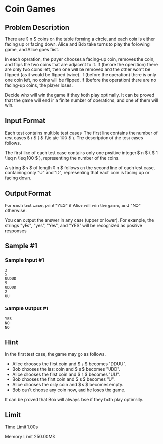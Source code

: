 # Coin Games

## Problem Description

There are $ n $ coins on the table forming a circle, and each coin is either facing up or facing down. Alice and Bob take turns to play the following game, and Alice goes first.

In each operation, the player chooses a facing-up coin, removes the coin, and flips the two coins that are adjacent to it. If (before the operation) there are only two coins left, then one will be removed and the other won't be flipped (as it would be flipped twice). If (before the operation) there is only one coin left, no coins will be flipped. If (before the operation) there are no facing-up coins, the player loses.

Decide who will win the game if they both play optimally. It can be proved that the game will end in a finite number of operations, and one of them will win.

## Input Format

Each test contains multiple test cases. The first line contains the number of test cases $ t $ ( $ 1\le t\le 100 $ ). The description of the test cases follows.

The first line of each test case contains only one positive integer $ n $ ( $ 1 \leq n \leq 100 $ ), representing the number of the coins.

A string $ s $ of length $ n $ follows on the second line of each test case, containing only "U" and "D", representing that each coin is facing up or facing down.

## Output Format

For each test case, print "YES" if Alice will win the game, and "NO" otherwise.

You can output the answer in any case (upper or lower). For example, the strings "yEs", "yes", "Yes", and "YES" will be recognized as positive responses.

## Sample #1

### Sample Input #1

```
3
5
UUDUD
5
UDDUD
2
UU
```

### Sample Output #1

```
YES
NO
NO
```

## Hint

In the first test case, the game may go as follows.

- Alice chooses the first coin and $ s $ becomes "DDUU".
- Bob chooses the last coin and $ s $ becomes "UDD".
- Alice chooses the first coin and $ s $ becomes "UU".
- Bob chooses the first coin and $ s $ becomes "U".
- Alice chooses the only coin and $ s $ becomes empty.
- Bob can't choose any coin now, and he loses the game.

It can be proved that Bob will always lose if they both play optimally.

## Limit



Time Limit
1.00s

Memory Limit
250.00MB